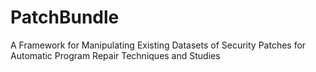 # PatchBundle
A Framework for Manipulating Existing Datasets of Security Patches for Automatic Program Repair Techniques and Studies
